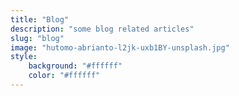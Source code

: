 ```yaml
---
title: "Blog"
description: "some blog related articles"
slug: "blog"
image: "hutomo-abrianto-l2jk-uxb1BY-unsplash.jpg"
style:
    background: "#ffffff"
    color: "#ffffff"
---
```

